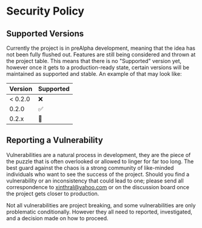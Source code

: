 # Security Policy

## Supported Versions

Currently the project is in preAlpha development, meaning that the idea has not been fully flushed out. Features are still being considered and thrown at the project table. This means that there is no "Supported" version yet, however once it gets to a production-ready state, certain versions will be maintained as supported and stable. An example of that may look like:

| Version | Supported          |
| ------- | ------------------ |
| < 0.2.0 | :x:                |
|   0.2.0 | :white_check_mark: |
|   0.2.x | :dart:             |

## Reporting a Vulnerability

Vulnerabilities are a natural process in development, they are the piece of the puzzle that is often overlooked or allowed to linger for far too long. The best guard against the chaos is a strong community of like-minded individuals who want to see the success of the project. Should you find a vulnerability or an inconsistency that could lead to one; please send all correspondence to xinthral@yahoo.com or on the discussion board once the project gets closer to production.

Not all vulnerabilities are project breaking, and some vulnerabilities are only problematic conditionally. However they all need to reported, investigated, and a decision made on how to proceed. 
